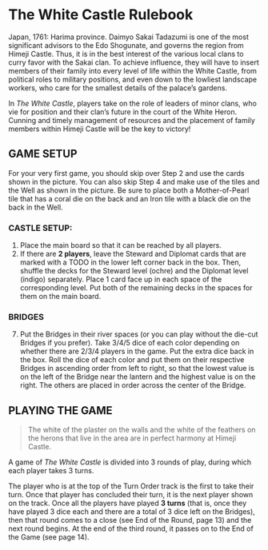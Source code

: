 # The White Castle Rulebook

Japan, 1761: Harima province. Daimyo Sakai Tadazumi is one of the most significant advisors to the Edo Shogunate, and governs the region from Himeji Castle. Thus, it is in the best interest of the various local clans to curry favor with the Sakai clan. To achieve influence, they will have to insert members of their family into every level of life within the White Castle, from political roles to military positions, and even down to the lowliest landscape workers, who care for the smallest details of the palace’s gardens.

In *The White Castle*, players take on the role of leaders of minor clans, who vie for position and their clan’s future in the court of the White Heron. Cunning and timely management of resources and the placement of family members within Himeji Castle will be the key to victory!

## GAME SETUP

For your very first game, you should skip over Step 2 and use the cards shown in the picture. You can also skip Step 4 and make use of the tiles and the Well as shown in the picture. Be sure to place both a Mother-of-Pearl tile that has a coral die on the back and an Iron tile with a black die on the back in the Well.

### CASTLE SETUP:

1. Place the main board so that it can be reached by all players.
2. If there are **2 players**, leave the Steward and Diplomat cards that are marked with a TODO in the lower left corner back in the box. Then, shuffle the decks for the Steward level (ochre) and the Diplomat level (indigo) separately. Place 1 card face up in each space of the corresponding level. Put both of the remaining decks in the spaces for them on the main board.



### BRIDGES

7. Put the Bridges in their river spaces (or
you can play without the die-cut Bridges 
if you prefer). Take 3/4/5 dice of each 
color depending on whether there are 
2/3/4 players in the game. Put the extra 
dice back in the box. 
Roll the dice of each color and put them 
on their respective Bridges in ascending 
order from left to right, so that the 
lowest value is on the left of the Bridge 
near the lantern and the highest value 
is on the right. The others are placed in 
order across the center of the Bridge. 


## PLAYING THE GAME

> The white of the plaster on the walls and the white of the feathers on the herons that live in the area are in perfect harmony at Himeji Castle.

A game of *The White Castle* is divided into 3 rounds of play, during which each player takes 3 turns.

The player who is at the top of the Turn Order track is the first to take their turn. Once that player has concluded their turn, it is the next player shown on the track. Once all the players have played **3 turns** (that is, once they have played 3 dice each and there are a total of 3 dice left on the Bridges), then that round comes to a close (see End of the Round, page 13) and the next round begins. At the end of the third round, it passes on to the End of the Game (see page 14). 
